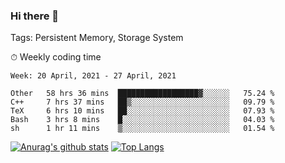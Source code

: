 ### Hi there 👋

Tags: Persistent Memory, Storage System

<!--

[![Anurag's github stats](https://github-readme-stats.vercel.app/api?username=wwyf)](https://github.com/anuraghazra/github-readme-stats)

[![Anurag's github stats](https://github-readme-stats.vercel.app/api?username=wwyf&count_private=true)](https://github.com/anuraghazra/github-readme-stats)


[![Top Langs](https://github-readme-stats.vercel.app/api/top-langs/?username=wwyf&count_private=true&&hide=jupyter%20notebook,html)](https://github.com/anuraghazra/github-readme-stats)



-->


⏱ Weekly coding time

<!--START_SECTION:waka-->
```text
Week: 20 April, 2021 - 27 April, 2021

Other   58 hrs 36 mins  ██████████████████▓░░░░░░   75.24 % 
C++     7 hrs 37 mins   ██▒░░░░░░░░░░░░░░░░░░░░░░   09.79 % 
TeX     6 hrs 10 mins   ██░░░░░░░░░░░░░░░░░░░░░░░   07.93 % 
Bash    3 hrs 8 mins    █░░░░░░░░░░░░░░░░░░░░░░░░   04.03 % 
sh      1 hr 11 mins    ▒░░░░░░░░░░░░░░░░░░░░░░░░   01.54 % 
```
<!--END_SECTION:waka-->



[![Anurag's github stats](https://github-readme-stats.vercel.app/api?username=wwyf&count_private=true&show_icons=true&hide_border=true)](https://github.com/anuraghazra/github-readme-stats) [![Top Langs](https://github-readme-stats.vercel.app/api/top-langs/?username=wwyf&count_private=true&hide=jupyter%20notebook,html,OpenEdge%20ABL&langs_count=10&layout=compact&hide_border=true)](https://github.com/anuraghazra/github-readme-stats)

<!--

[![willianrod's wakatime stats](https://github-readme-stats.vercel.app/api/wakatime?username=wwyf)](https://github.com/anuraghazra/github-readme-stats)


-->
